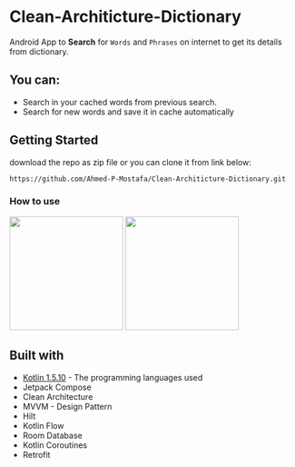 # Clean-Architicture-Dictionary

Android App to **Search** for `Words` and `Phrases` on internet to get its details from dictionary.



## You can:

* Search in your cached words from previous search.
* Search for new words and save it in cache automatically


## Getting Started

download the repo as zip file or you can clone it from link below:

```
https://github.com/Ahmed-P-Mostafa/Clean-Architicture-Dictionary.git
```


### How to use

<img src="1.jpg" width="200"> <img src="2.jpg" width="200">





## Built with

* [Kotlin 1.5.10](https://kotlinlang.org/) - The programming languages used
* Jetpack Compose
* Clean Architecture
* MVVM - Design Pattern
* Hilt
* Kotlin Flow
* Room Database
* Kotlin Coroutines
* Retrofit

